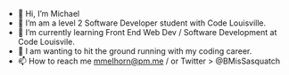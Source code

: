 - 👋 Hi, I’m Michael
- 👀 I’m am a level 2 Software Developer student with Code Louisville.
- 🌱 I’m currently learning Front End Web Dev / Software Development at Code Louisvile.
- 💞️ I am wanting to hit the ground running with my coding career.
- 📫 How to reach me mmelhorn@pm.me / or Twitter > @BMisSasquatch 

<!---
BigMike502/BigMike502 is a ✨ special ✨ repository because its `README.md` (this file) appears on your GitHub profile.
You can click the Preview link to take a look at your changes.
--->
